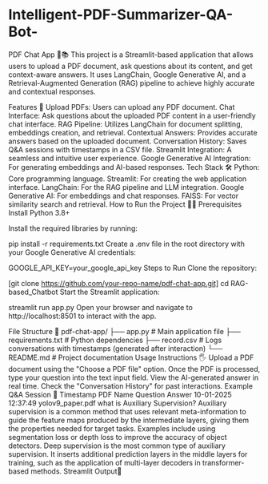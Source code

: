 # Intelligent-PDF-Summarizer-QA-Bot-
PDF Chat App 📝📚
This project is a Streamlit-based application that allows users to upload a PDF document, ask questions about its content, and get context-aware answers. It uses LangChain, Google Generative AI, and a Retrieval-Augmented Generation (RAG) pipeline to achieve highly accurate and contextual responses.

Features 🚀
Upload PDFs: Users can upload any PDF document.
Chat Interface: Ask questions about the uploaded PDF content in a user-friendly chat interface.
RAG Pipeline: Utilizes LangChain for document splitting, embeddings creation, and retrieval.
Contextual Answers: Provides accurate answers based on the uploaded document.
Conversation History: Saves Q&A sessions with timestamps in a CSV file.
Streamlit Integration: A seamless and intuitive user experience.
Google Generative AI Integration: For generating embeddings and AI-based responses.
Tech Stack 🛠️
Python: Core programming language.
Streamlit: For creating the web application interface.
LangChain: For the RAG pipeline and LLM integration.
Google Generative AI: For embeddings and chat responses.
FAISS: For vector similarity search and retrieval.
How to Run the Project 🏃‍♂️
Prerequisites
Install Python 3.8+

Install the required libraries by running:

pip install -r requirements.txt
Create a .env file in the root directory with your Google Generative AI credentials:

GOOGLE_API_KEY=your_google_api_key
Steps to Run
Clone the repository:

[git clone https://github.com/your-repo-name/pdf-chat-app.git]
cd RAG-based_Chatbot
Start the Streamlit application:

streamlit run app.py
Open your browser and navigate to http://localhost:8501 to interact with the app.

File Structure 📂
pdf-chat-app/
├── app.py                 # Main application file
├── requirements.txt       # Python dependencies
├── record.csv             # Logs conversations with timestamps (generated after interaction)
└── README.md              # Project documentation
Usage Instructions 🖐️
Upload a PDF document using the "Choose a PDF file" option.
Once the PDF is processed, type your question into the text input field.
View the AI-generated answer in real time.
Check the "Conversation History" for past interactions.
Example Q&A Session 💬
Timestamp	PDF Name	Question	Answer
10-01-2025 12:37:49	yolov9_paper.pdf	what is Auxiliary Supervision?	Auxiliary supervision is a common method that uses relevant meta-information to guide the feature maps produced by the intermediate layers, giving them the properties needed for target tasks. Examples include using segmentation loss or depth loss to improve the accuracy of object detectors. Deep supervision is the most common type of auxiliary supervision. It inserts additional prediction layers in the middle layers for training, such as the application of multi-layer decoders in transformer-based methods.
Streamlit Output🙌

